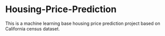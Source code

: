 # Housing-Price-Prediction
This is a machine learning base housing price prediction project based on California census dataset.
